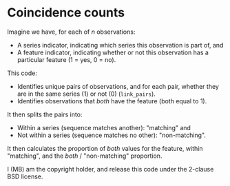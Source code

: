# Coincidence counts

Imagine we have, for each of $n$ observations:

* A series indicator, indicating which series this observation is part of, and
* A feature indicator, indicating whether or not this observation has
  a particular feature (1 = yes, 0 = no).

This code:

* Identifies unique pairs of observations, and for each pair, whether they are
  in the same series (1) or not (0) (`link_pairs`).
* Identifies observations that *both* have the feature (both equal to 1).

It then splits the pairs into:

* Within a series (sequence matches another): "matching" and
* Not within a series (sequence matches no other): "non-matching".

It then calculates the proportion of *both* values for the feature, within
"matching", and the *both* / "non-matching" proportion.

I (MB) am the copyright holder, and release this code under the 2-clause BSD
license.
